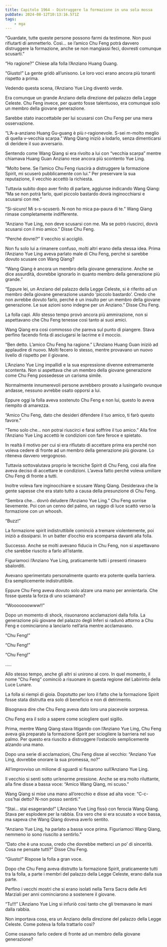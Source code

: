 ```yaml
---
title: Capitolo 1964 - Distruggere la formazione in una sola mossa
pubDate: 2024-08-12T10:13:16.571Z
tags:
    - mga
---
```




“Guardate, tutte queste persone possono farmi da testimone. Non puoi rifiutarti di ammetterlo. Così… se l’amico Chu Feng potrà davvero distruggere la formazione, anche se non mangiassi feci, dovresti comunque scusarti.”


“Ho ragione?” Chiese alla folla l’Anziano Huang Guang.


“Giusto!” La gente gridò all’unisono. Le loro voci erano ancora più tonanti rispetto a prima.


Vedendo questa scena, l’Anziano Yue Ling diventò verde.


Era comunque un grande Anziano della direzione del palazzo della Legge Celeste. Chu Feng invece, per quanto fosse talentuoso, era comunque solo un membro della giovane generazione.


Sarebbe stato inaccettabile per lui scusarsi con Chu Feng per una mera osservazione.

“L’A-a-anziano Huang Gu-guang è più r-ragionevole. S-sei m-molto meglio di quella v-vecchia scarpa.” Wang Qiang iniziò a lodarlo, senza dimenticarsi di deridere il suo avversario.


Sentendo come Wang Qiang si era rivolto a lui con “vecchia scarpa” mentre chiamava Huang Guan Anziano rese ancora più scontento Yue Ling.


“Molto bene. Se l’amico Chu Feng riuscirà a distruggere la formazione Spirit, mi scuserò pubblicamente con lui.” Per preservare la sua reputazione, il vecchio accettò la richiesta.


Tuttavia subito dopo aver finito di parlare, aggiunse indicando Wang Qiang: “Ma se non potrà farlo, quel piccolo bastardo dovrà inginocchiarsi e scusarsi con me.”


“Si-sicuro! Mi s-s-scuserò. N-non ho mica pa-paura di te.” Wang Qiang rimase completamente indifferente.

“Anziano Yue Ling, non deve scusarsi con me. Ma se potrò riuscirci, dovrà scusarsi con il mio amico.” Disse Chu Feng.

“Perché dovrei?” Il vecchio si accigliò.


Non fu solo lui a rimanere confuso, molti altri erano della stessa idea. Prima l’Anziano Yue Ling aveva parlato male di Chu Feng, perché si sarebbe dovuto scusare con Wang Qiang?


“Wang Qiang è ancora un membro della giovane generazione. Anche se dice assurdità, dovrebbe ignorarlo in quanto membro della generazione più grande.”

“Eppure lei, un Anziano del palazzo della Legge Celeste, si è riferito ad un membro della giovane generazione usando ‘piccolo bastardo’. Credo che non avrebbe dovuto farlo, perché è un insulto per un membro della giovane generazione. Le sue azioni sono indegne per un Anziano.” Disse Chu Feng.


La folla capì. Allo stesso tempo provò ancora più ammirazione, non si aspettavano che Chu Feng tenesse così tanto ai suoi amici.


Wang Qiang era così commosso che pareva sul punto di piangere. Stava perfino facendo finta di asciugarsi le lacrime e il moccio.


“Ben detto. L’amico Chu Feng ha ragione.” L’Anziano Huang Guan iniziò ad applaudire di nuovo. Molti fecero lo stesso, mentre provavano un nuovo livello di rispetto per il giovane.


L’Anziano Yue Ling impallidì e la sua espressione divenne estremamente scontenta. Non si aspettava che un membro della giovane generazione come Chu Feng possedesse un carisma simile.


Normalmente innumerevoli persone avrebbero provato a lusingarlo ovunque andasse, nessuno avrebbe osato opporsi a lui.


Eppure oggi la folla aveva sostenuto Chu Feng e non lui, questo lo aveva riempito di amarezza.

“Amico Chu Feng, dato che desideri difendere il tuo amico, ti farò questo favore.”

“Temo solo che… non potrai riuscirci e farai soffrire il tuo amico.” Alla fine l’Anziano Yue Ling accettò le condizioni con fare feroce e spietato.


In realtà il motivo per cui si era rifiutato di accettare prima era perché non voleva cedere di fronte ad un membro della generazione più giovane. Lo riteneva davvero vergognoso.


Tuttavia sottovalutava proprio le tecniche Spirit di Chu Feng, così alla fine aveva deciso di accettare le condizioni. L’aveva fatto perché voleva umiliare Chu Feng di fronte a tutti.


Inoltre voleva fare inginocchiare e scusare Wang Qiang. Desiderava che la gente sapesse che era stato tutto a causa della presunzione di Chu Feng.


“Sembra che… dovrò deludere l’Anziano Yue Ling.” Chu Feng sorrise lievemente. Poi con un cenno del palmo, un raggio di luce scattò verso la formazione con un whoosh.


“Buzz!”


La formazione spirit indistruttibile cominciò a tremare violentemente, poi iniziò a dissiparsi. In un batter d’occhio era scomparsa davanti alla folla.


Successo. Anche se molti avevano fiducia in Chu Feng, non si aspettavano che sarebbe riuscito a farlo all’istante.


Figuriamoci l’Anziano Yue Ling, praticamente tutti i presenti rimasero sbalorditi.


Avevano sperimentato personalmente quanto era potente quella barriera. Era semplicemente indistruttibile.


Eppure Chu Feng aveva dovuto solo alzare una mano per annientarla. Che fosse questa la forza di uno sciamano?

“Wooooooowww!!”


Dopo un momento di shock, risuonarono acclamazioni dalla folla. La generazione più giovane del palazzo degli Inferi si radunò attorno a Chu Feng e cominciarono a lanciarlo nell’aria mentre acclamavano.


“Chu Feng!”


“Chu Feng!”

“Chu Feng!”


…..

Allo stesso tempo, anche gli altri si unirono al coro. In quel momento, il nome “Chu Feng” cominciò a risuonare in questa regione del Labirinto della Luce Lunare.

La folla si riempì di gioia. Dopotutto per loro il fatto che la formazione Spirit fosse stata distrutta era solo di beneficio e non di detrimento.

Bisognava dire che Chu Feng aveva dato loro una piacevole sorpresa.


Chu Feng era il solo a sapere come sciogliere quel sigillo.


Prima, mentre Wang Qiang stava litigando con l’Anziano Yue Ling, Chu Feng aveva già preparato la formazione Spirit per sciogliere la barriera nel suo palmo. Per questo era riuscito a distruggere l’ostacolo semplicemente alzando una mano.

Dopo una serie di acclamazioni, Chu Feng disse al vecchio: “Anziano Yue Ling, dovrebbe onorare la sua promessa, no?”

All’improvviso un milione di sguardi si fissarono sull’Anziano Yue Ling.


Il vecchio si sentì sotto un’enorme pressione. Anche se era molto riluttante, alla fine disse a bassa voce: “Amico Wang Qiang, mi scuso.”


Wang Qiang si mise una mano all’orecchio e disse ad alta voce: “C-c-cos’hai detto? N-non posso sentirti.”


“Stai… stai esagerando!” L’Anziano Yue Ling fissò con ferocia Wang Qiang. Stava per esplodere per la rabbia. Era vero che si era scusato a voce bassa, ma sapeva che Wang Qiang doveva averlo sentito.

“Anziano Yue Ling, ha parlato a bassa voce prima. Figuriamoci Wang Qiang, nemmeno io sono riuscito a sentirlo.”


“Dato che è una scusa, credo che dovrebbe metterci un po’ di sincerità. Cosa ne pensate tutti?” Disse Chu Feng.

“Giusto!” Rispose la folla a gran voce.


Dopo che Chu Feng aveva distrutto la formazione Spirit, praticamente tutti tra la folla, a parte i membri del palazzo della Legge Celeste, erano dalla sua parte.


Perfino i vecchi mostri che si erano isolati nella Terra Sacra delle Arti Marziali per anni cominciarono a sostenere il giovane.


“Tu!!!” L’Anziano Yue Ling si infuriò così tanto che gli tremavano le mani dalla rabbia.


Non importava cosa, era un Anziano della direzione del palazzo della Legge Celeste. Come poteva la folla trattarlo così?


Come osavano farlo cedere di fronte ad un membro della giovane generazione?

